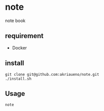 # note
note book

## requirement
- Docker

## install
```
git clone git@github.com:akriaueno/note.git
./install.sh
```

## Usage
```
note
```
